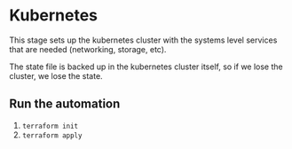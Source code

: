 # Kubernetes

This stage sets up the kubernetes cluster with the systems level services that are needed (networking, storage, etc).

The state file is backed up in the kubernetes cluster itself, so if we lose the cluster, we lose the state.

## Run the automation
1. `terraform init`
2. `terraform apply`